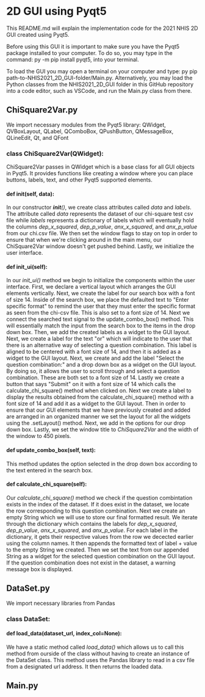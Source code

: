 # 2D GUI using Pyqt5

This README.md will explain the implementation code for the 2021 NHIS 2D GUI created using Pyqt5.

Before using this GUI it is important to make sure you have the Pyqt5 package installed to your computer. To do so, you may type in the command: py -m pip install pyqt5, into your terminal. 

To load the GUI you may open a terminal on your computer and type: py pip path-to-NHIS2021_2D_GUI-folder/Main.py. Alternatively, you may load the Python classes from the NHIS2021_2D_GUI folder in this GitHub repository into a code editor, such as VSCode, and run the Main.py class from there.

## ChiSquare2Var.py

We import necessary modules from the Pyqt5 library: QWidget, QVBoxLayout, QLabel, QComboBox, QPushButton, QMessageBox, QLineEdit, Qt, and QFont

### class ChiSquare2Var(QWidget):

ChiSquare2Var passes in QWidget which is a base class for all GUI objects in Pyqt5. It provides functions like creating a window where you can place buttons, labels, text, and other Pyqt5 supported elements.

#### def __init__(self, data):
 
In our constructor *__init__()*, we create class attributes called *data* and *labels*. The attribute called *data* represents the dataset of our chi-square test csv file while *labels* represents a dictionary of labels which will eventually hold the columns *dep_x_squared*, *dep_p_value*, *anx_x_squared*, and *anx_p_value* from our chi.csv file. We then set the window flags to stay on top in order to ensure that when we're clicking around in the main menu, our ChiSquare2Var window doesn't get pushed behind. Lastly, we initialize the user interface.

#### def init_ui(self):

In our *init_ui()* method we begin to initialize the components within the user interface. First, we declare a vertical layout which arranges the GUI elements vertically. Next, we create the label for our search box with a font of size 14. Inside of the search box, we place the defaulted text to "Enter specific format" to remind the user that they must enter the specific format as seen from the chi-csv file. This is also set to a font size of 14. Next we connect the searched text signal to the update_combo_box() method. This will essentially match the input from the search box to the items in the drop down box. Then, we add the created labels as a widget to the GUI layout. Next, we create a label for the text "or" which will indicate to the user that there is an alternative way of selecting a question combination. This label is aligned to be centered with a font size of 14, and then it is added as a widget to the GUI layout. Next, we create and add the label "Select the question combination:" and a drop down box as a widget on the GUI layout. By doing so, it allows the user to scroll through and select a question combination. These are both set to a font size of 14. Lastly we create a button that says "Submit" on it with a font size of 14 which calls the calculate_chi_square() method when clicked on. Next we create a label to display the results obtained from the calculate_chi_square() method with a font size of 14 and add it as a widget to the GUI layout. Then in order to ensure that our GUI elements that we have previously created and added are arranged in an organized manner we set the layout for all the widgets using the .setLayout() method. Next, we add in the options for our drop down box. Lastly, we set the window title to *ChiSquare2Var* and the width of the window to 450 pixels. 

#### def update_combo_box(self, text):

This method updates the option selected in the drop down box according to the text entered in the search box. 

#### def calculate_chi_square(self):

Our *calculate_chi_square()* method we check if the question combintation exists in the index of the dataset. If it does exist in the dataset, we locate the row corresponding to this question combination. Next we create an empty String which we will use to store our final formatted result. We iterate through the dictionary which contains the labels for *dep_x_squared*, *dep_p_value*, *anx_x_squared*, and *anx_p_value*. For each label in the dictionary, it gets their respective values from the row we decected earlier using the column names. It then appends the formatted text of label + value to the empty String we created. Then we set the text from our appended String as a widget for the selected question combination on the GUI layout. If the question combination does not exist in the dataset, a warning message box is displayed.

## DataSet.py

We import necessary libraries from Pandas 

### class DataSet:

#### def load_data(dataset_url, index_col=None):

We have a static method called *load_data()* which allows us to call this method from ourside of the class without having to create an instance of the DataSet class. This method uses the Pandas library to read in a csv file from a designated url address. It then returns the loaded data.

## Main.py

